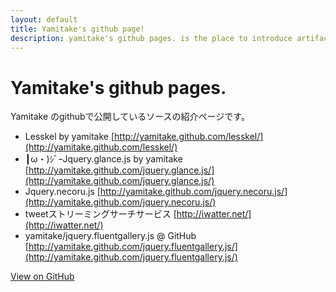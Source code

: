 ```yaml
---
layout: default
title: Yamitake's github page!
description: yamitake's github pages. is the place to introduce artifacts yamitake.
---
```


Yamitake's github pages.
===============
Yamitake のgithubで公開しているソースの紹介ページです。<br />

* Lesskel by yamitake [http://yamitake.github.com/lesskel/](http://yamitake.github.com/lesskel/)
* ┃ω・)ｼﾞｰJquery.glance.js by yamitake [http://yamitake.github.com/jquery.glance.js/](http://yamitake.github.com/jquery.glance.js/)
* Jquery.necoru.js [http://yamitake.github.com/jquery.necoru.js/](http://yamitake.github.com/jquery.necoru.js/)
* tweetストリーミングサーチサービス [http://iwatter.net/](http://iwatter.net/)
* yamitake/jquery.fluentgallery.js @ GitHub [http://yamitake.github.com/jquery.fluentgallery.js/](http://yamitake.github.com/jquery.fluentgallery.js/)

<a href="https://github.com/yamitake" id="view-on-github" class="btn">
  <span>View on GitHub</span>
</a>